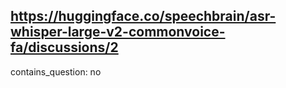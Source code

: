 ## https://huggingface.co/speechbrain/asr-whisper-large-v2-commonvoice-fa/discussions/2

contains_question: no
